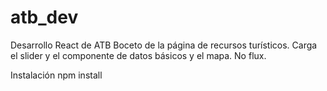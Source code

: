 # atb_dev
Desarrollo React de ATB
Boceto de la página de recursos turísticos. Carga el slider y el componente de datos básicos y el mapa.
No flux.

Instalación
npm install
